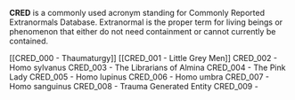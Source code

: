 **CRED** is a commonly used acronym standing for Commonly Reported Extranormals Database. Extranormal is the proper term for living beings or phenomenon that either do not need containment or cannot currently be contained. 

[[CRED_000 - Thaumaturgy]]
[[CRED_001 - Little Grey Men]]
CRED_002 - Homo sylvanus
CRED_003 - The Librarians of Almina
CRED_004 - The Pink Lady
CRED_005 - Homo lupinus
CRED_006 - Homo umbra
CRED_007 - Homo sanguinus
CRED_008 - Trauma Generated Entity
CRED_009 - 